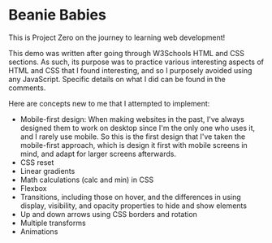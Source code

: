 # Beanie Babies

This is Project Zero on the journey to learning web development!

This demo was written after going through W3Schools HTML and CSS sections. As such, its purpose was to practice various interesting aspects of HTML and CSS that I found interesting, and so I purposely avoided using any JavaScript. Specific details on what I did can be found in the comments.

Here are concepts new to me that I attempted to implement:

- Mobile-first design: When making websites in the past, I've always designed them to work on desktop since I'm the only one who uses it, and I rarely use mobile. So this is the first design that I've taken the mobile-first approach, which is design it first with mobile screens in mind, and adapt for larger screens afterwards.
- CSS reset
- Linear gradients
- Math calculations (calc and min) in CSS
- Flexbox
- Transitions, including those on hover, and the differences in using display, visibility, and opacity properties to hide and show elements
- Up and down arrows using CSS borders and rotation
- Multiple transforms
- Animations
